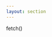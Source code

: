 ```yaml
---
layout: section
---
```


<EmojiTitle title="Übung" emoji="👷">
fetch()
</EmojiTitle>

<PageNumber/>

<Footer
    text="💻 Frontend-Entwicklung"
/>
